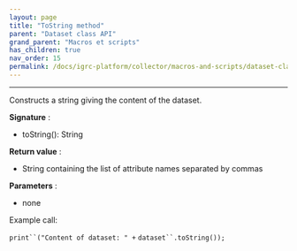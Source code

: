 ```yaml
---
layout: page
title: "ToString method"
parent: "Dataset class API"
grand_parent: "Macros et scripts"
has_children: true
nav_order: 15
permalink: /docs/igrc-platform/collector/macros-and-scripts/dataset-class-api/tostring-method/
---
```

---

Constructs a string giving the content of the dataset.   

**Signature** :  

- toString(): String   

**Return value** :   

- String containing the list of attribute names separated by commas   

**Parameters** :   

- none   

Example call:   

`print``("Content of dataset: " +` `dataset``.toString());`
